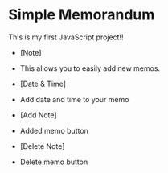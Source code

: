 # Simple Memorandum

This is my first JavaScript project!!

- [Note]
- This allows you to easily add new memos.

- [Date & Time]
- Add date and time to your memo

- [Add Note]
- Added memo button

- [Delete Note]
- Delete memo button
